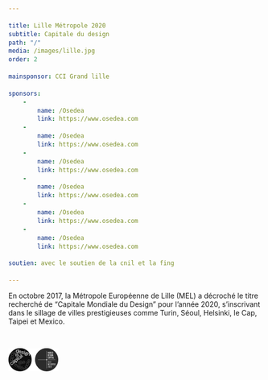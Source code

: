 ```yaml
---

title: Lille Métropole 2020
subtitle: Capitale du design
path: "/"
media: /images/lille.jpg
order: 2

mainsponsor: CCI Grand lille

sponsors:
    -
        name: /Osedea
        link: https://www.osedea.com
    -
        name: /Osedea
        link: https://www.osedea.com
    -
        name: /Osedea
        link: https://www.osedea.com
    -
        name: /Osedea
        link: https://www.osedea.com
    -
        name: /Osedea
        link: https://www.osedea.com
    -
        name: /Osedea
        link: https://www.osedea.com

soutien: avec le soutien de la cnil et la fing

---
```


En octobre 2017, la Métropole Européenne de Lille (MEL) a décroché le titre recherché de ​“Capitale Mondiale du Design” pour l’année 2020, s’inscrivant dans le sillage de villes prestigieuses comme Turin, Séoul, Helsinki, le Cap, Taipei et Mexico.

<br />

![logo capital du design et](/images/lille-logos.png)
